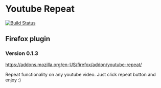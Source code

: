 # Youtube Repeat
[![Build Status](https://travis-ci.org/capJavert/youtube-repeat.svg?branch=master)](https://travis-ci.org/capJavert/youtube-repeat)
## Firefox plugin
### Version 0.1.3
https://addons.mozilla.org/en-US/firefox/addon/youtube-repeat/

Repeat functionality on any youtube video. Just click repeat button and enjoy :)
